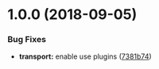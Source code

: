 # 1.0.0 (2018-09-05)


### Bug Fixes

* **transport:** enable use plugins ([7381b74](https://github.com/eclass/nodemailer-mock/commit/7381b74))
